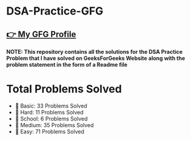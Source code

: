# DSA-Practice-GFG

 ## [👉 My GFG Profile](https://auth.geeksforgeeks.org/user/vishutyagi7/)

**NOTE: This repository contains all the solutions for the DSA Practice Problem that I have solved on GeeksForGeeks Website along with the problem statement in the form of a Readme file**

 # Total Problems Solved

- 📂 Basic: 33 Problems Solved
- 📂 Hard: 11 Problems Solved
- 📂 School: 6 Problems Solved
- 📂 Medium: 35 Problems Solved
- 📂 Easy: 71 Problems Solved
